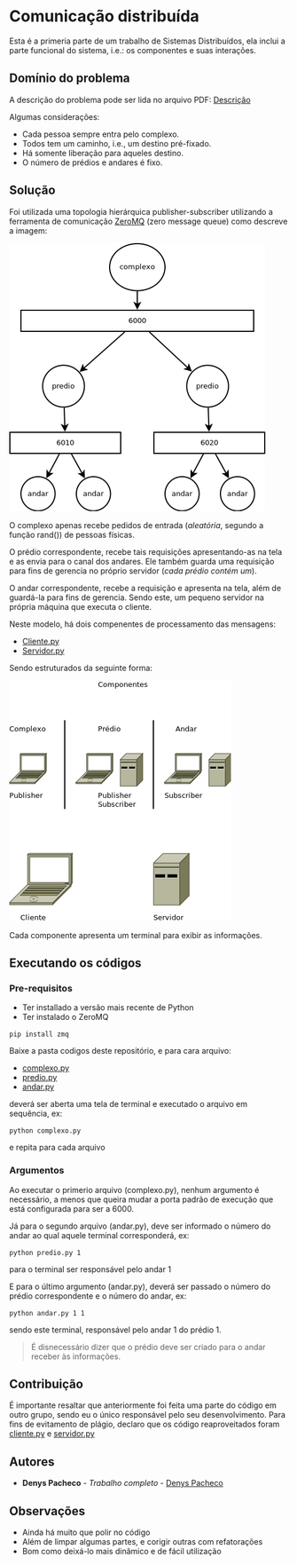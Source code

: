 # Comunicação distribuída

Esta é a primeria parte de um trabalho de Sistemas Distribuídos, ela inclui a parte funcional do sistema, i.e.: os componentes e suas interações.

## Domínio do problema

A descrição do problema pode ser lida no arquivo PDF: [Descrição](/TG-Enunciado.pdf)

Algumas considerações:
- Cada pessoa sempre entra pelo complexo.
- Todos tem um caminho, i.e., um destino pré-fixado.
- Há somente liberação para aqueles destino.
- O número de prédios e andares é fixo.

## Solução

Foi utilizada uma topologia hierárquica publisher-subscriber utilizando a ferramenta de comunicação [ZeroMQ](http://zeromq.org/) (zero message queue) como descreve a imagem:


![topologia](diagramas/Estrutura.png)

O complexo apenas recebe pedidos de entrada (*aleatória*, segundo a função rand()) de pessoas físicas.

O prédio correspondente, recebe tais requisições apresentando-as na tela e as envia para o canal dos andares. Ele também guarda uma requisição para fins de gerencia no próprio servidor (*cada prédio contém um*).

O andar correspondente, recebe a requisição e apresenta na tela, além de guardá-la para fins de gerencia. Sendo este, um pequeno servidor na própria máquina que executa o cliente.

Neste modelo, há dois compenentes de processamento das mensagens:
- [Cliente.py](codigos/cliente.py)
- [Servidor.py](codigos/servidor.py)

Sendo estruturados da seguinte forma:

![componentes](diagramas/Componentes2.png)

Cada componente apresenta um terminal para exibir as informações.

## Executando os códigos

### Pre-requisitos

- Ter installado a versão mais recente de Python
- Ter instalado o ZeroMQ

```
pip install zmq
```

Baixe a pasta codigos deste repositório, e para cara arquivo:

- [complexo.py](codigos/complexo.py)
- [predio.py](codigos/predio.py)
- [andar.py](codigos/andar.py)

deverá ser aberta uma tela de terminal e executado o arquivo em sequência, ex:

```
python complexo.py
```
e repita para cada arquivo

### Argumentos

Ao executar o primerio arquivo (complexo.py), nenhum argumento é necessário, a menos que queira mudar a porta padrão de execução que está configurada para ser a 6000.

Já para o segundo arquivo (andar.py), deve ser informado o número do andar ao qual aquele terminal corresponderá, ex:
```
python predio.py 1
```
para o terminal ser responsável pelo andar 1

E para o último argumento (andar.py), deverá ser passado o número do prédio correspondente e o número do andar, ex:
```
python andar.py 1 1
```
sendo este terminal, responsável pelo andar 1 do prédio 1.
> É disnecessário dizer que o prédio deve ser criado para o andar receber às informações.

## Contribuição

É importante resaltar que anteriormente foi feita uma parte do código em outro grupo, sendo eu o único responsável pelo seu desenvolvimento. Para fins de evitamento de plágio, declaro que os código reaproveitados foram [cliente.py](codigos/cliente.py) e [servidor.py](codigos/servidor.py)

## Autores

* **Denys Pacheco** - *Trabalho completo* - [Denys Pacheco](https://github.com/DenysPacheco)

## Observações

* Ainda há muito que polir no código
* Além de limpar algumas partes, e corigir outras com refatorações
* Bom como deixá-lo mais dinâmico e de fácil utilização
